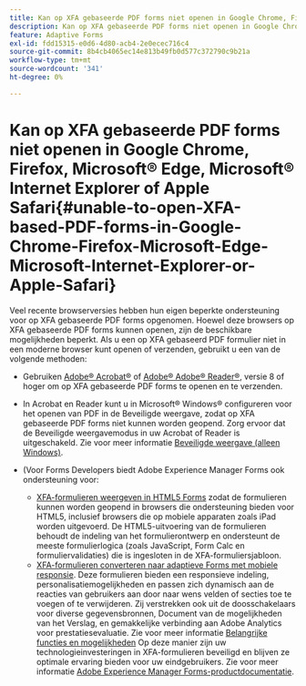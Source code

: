 ```yaml
---
title: Kan op XFA gebaseerde PDF forms niet openen in Google Chrome, Firefox, Microsoft&reg; Edge, Microsoft&reg; Internet Explorer of Apple Safari
description: Kan op XFA gebaseerde PDF forms niet openen in Google Chrome, Firefox, Microsoft&reg; Edge, Microsoft&reg; Internet Explorer of Apple Safari
feature: Adaptive Forms
exl-id: fdd15315-e0d6-4d80-acb4-2e0ecec716c4
source-git-commit: 8b4cb4065ec14e813b49fb0d577c372790c9b21a
workflow-type: tm+mt
source-wordcount: '341'
ht-degree: 0%

---
```


# Kan op XFA gebaseerde PDF forms niet openen in Google Chrome, Firefox, Microsoft® Edge, Microsoft® Internet Explorer of Apple Safari{#unable-to-open-XFA-based-PDF-forms-in-Google-Chrome-Firefox-Microsoft-Edge-Microsoft-Internet-Explorer-or-Apple-Safari}

Veel recente browserversies hebben hun eigen beperkte ondersteuning voor op XFA gebaseerde PDF forms opgenomen. Hoewel deze browsers op XFA gebaseerde PDF forms kunnen openen, zijn de beschikbare mogelijkheden beperkt. Als u een op XFA gebaseerd PDF formulier niet in een moderne browser kunt openen of verzenden, gebruikt u een van de volgende methoden:

* Gebruiken [Adobe® Acrobat®](https://www.adobe.com/acrobat.html) of [Adobe® Adobe® Reader®](https://get.adobe.com/reader/), versie 8 of hoger om op XFA gebaseerde PDF forms te openen en te verzenden.
* In Acrobat en Reader kunt u in Microsoft® Windows® configureren voor het openen van PDF in de Beveiligde weergave, zodat op XFA gebaseerde PDF forms niet kunnen worden geopend. Zorg ervoor dat de Beveiligde weergavemodus in uw Acrobat of Reader is uitgeschakeld. Zie voor meer informatie [Beveiligde weergave (alleen Windows)](https://helpx.adobe.com/in/reader/using/protected-mode-windows.html).
* (Voor Forms Developers biedt Adobe Experience Manager Forms ook ondersteuning voor:

   * [XFA-formulieren weergeven in HTML5 Forms](https://experienceleague.adobe.com/docs/experience-manager-65/forms/html5-forms/introduction.html?#key-capabilities-of-html-forms-br) zodat de formulieren kunnen worden geopend in browsers die ondersteuning bieden voor HTML5, inclusief browsers die op mobiele apparaten zoals iPad worden uitgevoerd. De HTML5-uitvoering van de formulieren behoudt de indeling van het formulierontwerp en ondersteunt de meeste formulierlogica (zoals JavaScript, Form Calc en formuliervalidaties) die is ingesloten in de XFA-formuliersjabloon.
   * [XFA-formulieren converteren naar adaptieve Forms met mobiele responsie](https://experienceleague.adobe.com/docs/experience-manager-65/forms/adaptive-forms-basic-authoring/creating-adaptive-form.html?#create-an-adaptive-form-based-on-an-xfa-form-template). Deze formulieren bieden een responsieve indeling, personalisatiemogelijkheden en passen zich dynamisch aan de reacties van gebruikers aan door naar wens velden of secties toe te voegen of te verwijderen. Zij verstrekken ook uit de doosschakelaars voor diverse gegevensbronnen, Document van de mogelijkheden van het Verslag, en gemakkelijke verbinding aan Adobe Analytics voor prestatiesevaluatie. Zie voor meer informatie [Belangrijke functies en mogelijkheden](https://experienceleague.adobe.com/docs/experience-manager-cloud-service/content/forms/forms-overview/home.html?lang=en)
Op deze manier zijn uw technologieinvesteringen in XFA-formulieren beveiligd en blijven ze optimale ervaring bieden voor uw eindgebruikers. Zie voor meer informatie [Adobe Experience Manager Forms-productdocumentatie](https://experienceleague.adobe.com/docs/experience-manager-cloud-service/content/forms/forms-overview/home.html).
